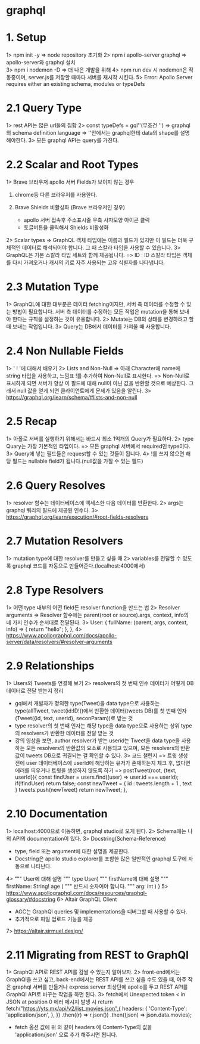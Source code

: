# graphql

# 1. Setup

1> npm init -y
=> node repository 초기화
2> npm i apollo-server graphql
=> apollo-server와 graphql 설치  
3> npm i nodemon -D
=> 더 나은 개발을 위해
4> npm run dev 시 nodemon은 작동중이며, server.js를 저장할 때마다 서버를 재시작 시킨다.
5> Error: Apollo Server requires either an existing schema, modules or typeDefs

# 2.1 Query Type

1> rest API는 많은 url들의 집합
2> const typeDefs = gql''(무조건 '')
=> graphql의 schema definition language
=> ''안에서는 graphql한테 data의 shape를 설명해야한다.
3> 모든 graphql API는 query를 가진다.

# 2.2 Scalar and Root Types

1> Brave 브라우저 apollo 서버 Fields가 보이지 않는 경우

1. chrome등 다른 브라우저를 사용한다.
2. Brave Shields 비활성화 (Brave 브라우저인 경우)

   - apollo 서버 접속후 주소표시줄 우측 사자모양 아이콘 클릭
   - 토글버튼을 클릭해서 Shields 비활성화

2> Scalar types
=> GraphQL 객체 타입에는 이름과 필드가 있지만 이 필드는 더욱 구체적인 데이터로 해석되어야 합니다. 그 때 스칼라 타입을 사용할 수 있습니다.
3> GraphQL은 기본 스칼라 타입 세트와 함께 제공됩니다.
=> ID : ID 스칼라 타입은 객체를 다시 가져오거나 캐시의 키로 자주 사용되는 고유 식별자를 나타냅니다.

# 2.3 Mutation Type

1> GraphQL에 대한 대부분은 데이터 fetching이지만, 서버 측 데이터를 수정할 수 있는 방법이 필요합니다.
서버 측 데이터를 수정하는 모든 작업은 mutation을 통해 보내야 한다는 규칙을 설정하는 것이 유용합니다.
2> Mutate는 DB의 상태를 변경하려고 할 때 보내는 작업입니다.
3> Query는 DB에서 데이터를 가져올 때 사용합니다.

# 2.4 Non Nullable Fields

1> ' ! '에 대해서 배우기
2> Lists and Non-Null
=> 아래 Character에 name에 string 타입을 사용하고, 느낌표 !를 추가하여 Non-Null로 표시한다.
=> Non-Null로 표시하게 되면 서버가 항상 이 필드에 대해 null이 아닌 값을 반환할 것으로 예상한다. 그래서 null 값을 얻게 되면 클라이언트에게 문제가 있음을 알린다.
3> https://graphql.org/learn/schema/#lists-and-non-null

# 2.5 Recap

1> 아폴로 서버를 실행하기 위해서는 바드시 최소 1억개의 Query가 필요하다.
2> type Quary는 가장 기본적인 타입이다.
=> 모든 graphql 서버에서 required인 type이다.
3> Query에 넣는 필드들은 request할 수 있는 것들이 됩니다.
4> !를 쓰지 않으면 해당 필드는 nullable field가 됩니다.(null값을 가질 수 있는 필드)

# 2.6 Query Resolves

1> resolver 함수는 데이터베이스에 엑세스한 다음 데이터를 반환한다.
2> args는 graphql 쿼리의 필드에 제공된 인수다.
3> https://graphql.org/learn/execution/#root-fields-resolvers

# 2.7 Mutation Resolvers

1> mutation type에 대한 resolver를 만들고 싶을 때
2> variables를 전달할 수 있도록 graphql 코드를 자동으로 만들어준다.(localhost:4000에서)

# 2.8 Type Resolvers

1> 어떤 type 내부의 어떤 field든 resolver function을 만드는 법
2> Resolver arguments
=> Resolver 함수에는 parent(root or source).args, context, info의 네 가지 인수가 순서대로 전달된다.
3> User: {
fullName: (parent, args, context, info) => {
return "hello";
},
},
4> https://www.apollographql.com/docs/apollo-server/data/resolvers/#resolver-arguments

# 2.9 Relationships

1> Users와 Tweets를 연결해 보기
2> resolvers의 첫 번째 인수 데이터가 어떻게 DB 데이터로 전달 받는지 정리

- gql에서 개발자가 정의한 type(Tweet)을 data type으로 사용하는 type(allTweet, tweet(id:ID!))에서 반환한 데이터(tweets DB)를 첫 번째 인자 (Tweet({id, text, userid}, seconParam))로 받는 것
- type resolver의 첫 번째 인자는 해당 type을 data type으로 사용하는 상위 type의 resolvers가 반환한 데이터를 전달 받는 것
- 강의 영상을 보면, author resolver가 받는 userid는 Tweet을 data type을 사용하는 모든 resolvers의 반환값의 요소로 사용되고 있으며, 모든 resolvers의 반환값이 tweets DB으로 귀결되는 걸 확인할 수 있다.
  3> 코드 챌린지
  => 트윗 생성 전에 user 데이터베이스에 userId에 해당하는 유저가 존재하는지 체크 후, 없다면 에러를 띄우거나 트윗을 생성하지 않도록 하기
  => postTweet(root, {text, userId}){
  const findUser = users.find((user) => user.id === userId);
  if(!findUser) return false;
  const newTweet = {
  id : tweets.length + 1 ,
  text
  }
  tweets.push(newTweet)
  return newTweet;
  },

# 2.10 Documentation

1> localhost:4000으로 이동하면, graphql studio로 오게 된다.
2> Schema에는 나의 API의 documentation이 있다.
3> Docstring(Schema-Reference)

- type, field 또는 argument에 대한 설명을 제공한다.
- Docstring은 apollo studio explorer를 포함한 많은 일반적인 graphql 도구에 자동으로 나타난다.

4>
"""
User에 대해 설명
"""
type User{
"""
firstName에 대해 설명
"""
firstName: String!
age (
"""
반드시 숫자여야 합니다.
"""
arg: int
)
}
5> https://www.apollographql.com/docs/resources/graphql-glossary/#docstring
6> Altair GraphQL Client

- AGC는 GraphQl queries 및 implementations을 디버그할 때 사용할 수 있다.
- 추가적으로 파일 업로드 기능을 제공

7> https://altair.sirmuel.design/

# 2.11 Migrating from REST to GraphQl

1> GraphQl API로 REST API를 감쌀 수 있는지 알아보자.
2> front-end에서는 GraphQl을 쓰고 싶고, back-end에서는 REST API를 쓰고 싶을 수도 있을 때, 아주 작은 graphql 서버를 만들거나 express server 최상단에 apollo를 두고 REST API를 GraphQl API로 바꾸는 작업을 하면 된다.
3> fetch에서 Unexpected token < in JSON at position 0 에러 메시지 발생 시
return fetch("https://yts.mx/api/v2/list_movies.json",{
headers: {
'Content-Type': 'application/json',
},
})
.then((r) => r.json())
.then((json) => json.data.movies);

- fetch 옵션 값에 위 와 같이 headers 에 Content-Type의 값을 'application/json' 으로 추가 해주시면 됩니다.
